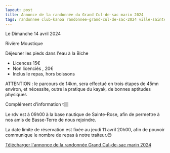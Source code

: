 ```yaml
---
layout: post
title: Annonce de la randonnée du Grand Cul-de-sac marin 2024
tags: randonnee club-kanoa randonnee-grand-cul-de-sac-2024 ville-sainte-rose
---
```


Le Dimanche 14 avril 2024

Rivière Moustique

Déjeuner les pieds dans l'eau à la Biche

* Licences 15€
* Non licenciés , 20€
* Inclus le repas, hors boissons

ATTENTION : le parcours de 14km, sera effectué en trois étapes de 45mn environ, et nécessite, outre la pratique du kayak, de bonnes aptitudes physiques

Complément d'information 👇🏽

Le rdv est à 09h00 à la base nautique de Sainte-Rose, afin de permettre à nos amis de Basse-Terre de nous rejoindre.

La date limite de réservation est fixée au jeudi 11 avril 20h00, afin de pouvoir communique le nombre de repas à notre traiteur.😊

[Télécharger l'annonce de la randonnée Grand Cul-de-sac marin 2024](/assets/club-kanoa/2024-randonnee-grand-cul-de-sac.jpeg)
